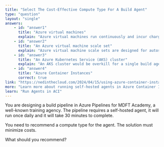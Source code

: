 ```yaml
---
title: "Select The Cost-Effective Compute Type For A Build Agent"
type: "question"
layout: "single"
answers:
    - id: "answer1"
      title: "Azure virtual machines"
      explain: "Azure virtual machines run continuously and incur charges even when idle, making them cost-inefficient for a pipeline that only runs once daily for 30 minutes."
    - id: "answer2"
      title: "An Azure virtual machine scale set"
      explain: "Azure virtual machine scale sets are designed for autoscaling multiple identical VMs, which is more complex than needed and not the most cost-effective for a single daily build job."
    - id: "answer3"
      title: "An Azure Kubernetes Service (AKS) cluster"
      explain: "An AKS cluster would be overkill for a single build agent that runs once daily, involving the overhead costs of running a Kubernetes cluster continuously."
    - id: "answer4"
      title: "Azure Container Instances"
      correct: true
link: "https://nedinthecloud.com/2024/04/15/using-azure-container-instances-for-an-azure-devops-self-hosted-agent/"
more: "Learn more about running self-hosted agents in Azure Container Instances (ACI)"
learn: "Run Agents in ACI"
---
```


You are designing a build pipeline in Azure Pipelines for MDFT Academy, a well-known training agency. The pipeline requires a self-hosted agent, it will run once daily and it will take 30 minutes to complete.

You need to recommend a compute type for the agent. The solution must minimize costs.

What should you recommend?
